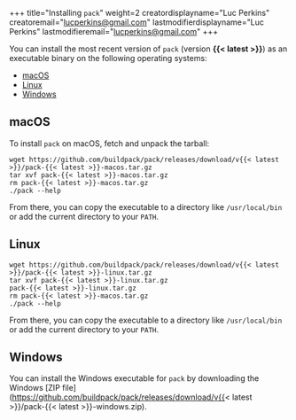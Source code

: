 +++
title="Installing `pack`"
weight=2
creatordisplayname="Luc Perkins"
creatoremail="lucperkins@gmail.com"
lastmodifierdisplayname="Luc Perkins"
lastmodifieremail="lucperkins@gmail.com"
+++

You can install the most recent version of `pack` (version **{{< latest >}}**) as an executable binary on the following operating systems:

* [macOS](#macos)
* [Linux](#linux)
* [Windows](#windows)

## macOS

To install `pack` on macOS, fetch and unpack the tarball:

```shell
wget https://github.com/buildpack/pack/releases/download/v{{< latest >}}/pack-{{< latest >}}-macos.tar.gz
tar xvf pack-{{< latest >}}-macos.tar.gz
rm pack-{{< latest >}}-macos.tar.gz
./pack --help
```

From there, you can copy the executable to a directory like `/usr/local/bin` or add the current directory to your `PATH`.

## Linux

```shell
wget https://github.com/buildpack/pack/releases/download/v{{< latest >}}/pack-{{< latest >}}-linux.tar.gz
tar xvf pack-{{< latest >}}-linux.tar.gz
pack-{{< latest >}}-linux.tar.gz
rm pack-{{< latest >}}-macos.tar.gz
./pack --help
```

From there, you can copy the executable to a directory like `/usr/local/bin` or add the current directory to your `PATH`.

## Windows

You can install the Windows executable for `pack` by downloading the Windows [ZIP file](https://github.com/buildpack/pack/releases/download/v{{< latest >}}/pack-{{< latest >}}-windows.zip).